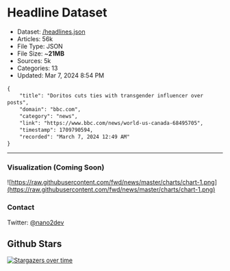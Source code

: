 # Headline Dataset

- Dataset: [/headlines.json](https://raw.githubusercontent.com/fwd/news/master/headlines.json) 
- Articles: 56k
- File Type: JSON
- File Size: ~**21MB**
- Sources: 5k
- Categories: 13
- Updated: Mar 7, 2024 8:54 PM

```
{
    "title": "Doritos cuts ties with transgender influencer over posts",
    "domain": "bbc.com",
    "category": "news",
    "link": "https://www.bbc.com/news/world-us-canada-68495705",
    "timestamp": 1709790594,
    "recorded": "March 7, 2024 12:49 AM"
}
```

---

### Visualization (Coming Soon)

![https://raw.githubusercontent.com/fwd/news/master/charts/chart-1.png](https://raw.githubusercontent.com/fwd/news/master/charts/chart-1.png)

### Contact 

Twitter: [@nano2dev](https://twitter.com/nano2dev)

## Github Stars

[![Stargazers over time](https://starchart.cc/fwd/news.svg)](https://starchart.cc/fwd/news)
